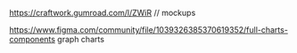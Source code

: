 https://craftwork.gumroad.com/l/ZWiR // mockups


https://www.figma.com/community/file/1039326385370619352/full-charts-components graph charts